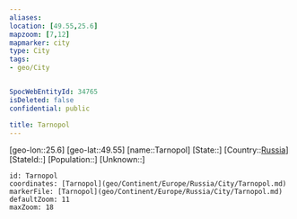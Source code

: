 ```yaml
---
aliases: 
location: [49.55,25.6]
mapzoom: [7,12] 
mapmarker: city 
type: City
tags:
- geo/City


SpocWebEntityId: 34765
isDeleted: false
confidential: public

title: Tarnopol
---
```

[geo-lon::25.6]
[geo-lat::49.55]
[name::Tarnopol]
[State::]
[Country::[Russia](geo/Continent/Europe/Russia.md)]
[StateId::]
[Population::]
[Unknown::]


```leaflet
id: Tarnopol
coordinates: [Tarnopol](geo/Continent/Europe/Russia/City/Tarnopol.md)
markerFile: [Tarnopol](geo/Continent/Europe/Russia/City/Tarnopol.md)
defaultZoom: 11 
maxZoom: 18
```


